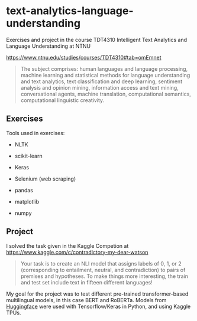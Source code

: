 # text-analytics-language-understanding
Exercises and project in the course TDT4310 Intelligent Text Analytics and Language Understanding at NTNU


https://www.ntnu.edu/studies/courses/TDT4310#tab=omEmnet
>The subject comprises: human languages and language processing, machine learning and statistical methods for language understanding and text analytics,
text classification and deep learning, sentiment analysis and opinion mining, information access and text mining, conversational agents, machine translation,
computational semantics, computational linguistic creativity.

## Exercises
Tools used in exercises:
* NLTK
* scikit-learn
* Keras
* Selenium (web scraping)

* pandas
* matplotlib
* numpy

## Project
I solved the task given in the Kaggle Competion at https://www.kaggle.com/c/contradictory-my-dear-watson 
>Your task is to create an NLI model that assigns labels of 0, 1, or 2 (corresponding to entailment, neutral, and contradiction) to pairs of premises and hypotheses.
To make things more interesting, the train and test set include text in fifteen different languages!

My goal for the project was to test different pre-trained transformer-based multilingual models, in this case BERT and RoBERTa.
Models from [Huggingface](https://huggingface.co) were used with Tensorflow/Keras in Python, and using Kaggle TPUs. 

